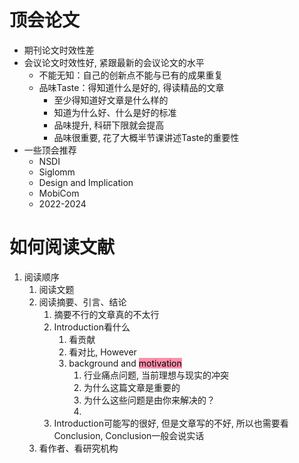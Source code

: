 
# 顶会论文

- 期刊论文时效性差
- 会议论文时效性好, 紧跟最新的会议论文的水平
	- 不能无知：自己的创新点不能与已有的成果重复
	- 品味Taste：得知道什么是好的, 得读精品的文章
		- 至少得知道好文章是什么样的
		- 知道为什么好、什么是好的标准
		- 品味提升, 科研下限就会提高
		- 品味很重要, 花了大概半节课讲述Taste的重要性
- 一些顶会推荐
	- NSDI
	- Siglomm
	- Design and  Implication
	- MobiCom
	- 2022-2024

# 如何阅读文献

1. 阅读顺序
	1. 阅读文题
	2. 阅读摘要、引言、结论
		1. 摘要不行的文章真的不太行
		2. Introduction看什么
			1. 看贡献
			2. 看对比, However
			3. background and <mark style="background: #FF5582A6;">motivation</mark> 
				1. 行业痛点问题, 当前理想与现实的冲突
				2. 为什么这篇文章是重要的
				3. 为什么这些问题是由你来解决的？
				4. 
		3. Introduction可能写的很好, 但是文章写的不好, 所以也需要看Conclusion, Conclusion一般会说实话
	3. 看作者、看研究机构